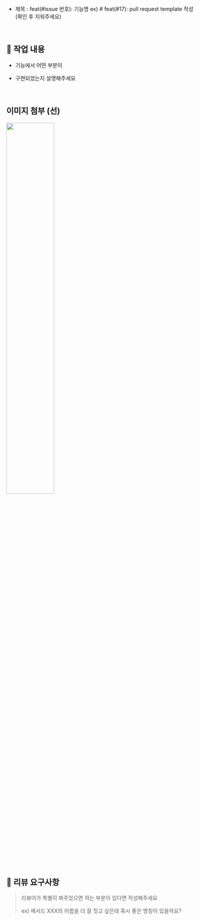 - 제목 : feat(#issue 번호): 기능명
  ex) # feat(#17): pull request template 작성
  (확인 후 지워주세요)
  
  <br/>

## 🔎 작업 내용

- 기능에서 어떤 부분이

- 구현되었는지 설명해주세요

  <br/>

## 이미지 첨부 (선)

<img src="파일주소" width="50%" height="50%"/>

<br/>

## 🔧 리뷰 요구사항
> 리뷰어가 특별히 봐주었으면 하는 부분이 있다면 작성해주세요
>
> ex) 메서드 XXX의 이름을 더 잘 짓고 싶은데 혹시 좋은 명칭이 있을까요?


<br/>
